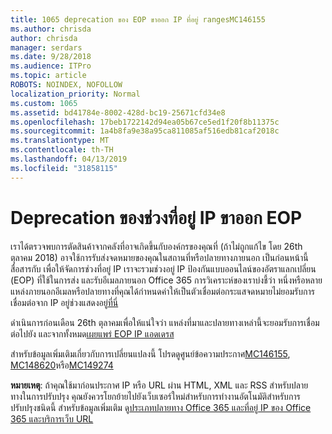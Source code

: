 ```yaml
---
title: 1065 deprecation ของ EOP ขาออก IP ที่อยู่ rangesMC146155
ms.author: chrisda
author: chrisda
manager: serdars
ms.date: 9/28/2018
ms.audience: ITPro
ms.topic: article
ROBOTS: NOINDEX, NOFOLLOW
localization_priority: Normal
ms.custom: 1065
ms.assetid: bd41784e-8002-428d-bc19-25671cfd34e8
ms.openlocfilehash: 17beb1722142d94ea05b67ce5ed1f20f8b11375c
ms.sourcegitcommit: 1a4b8fa9e38a95ca811085af516edb81caf2018c
ms.translationtype: MT
ms.contentlocale: th-TH
ms.lasthandoff: 04/13/2019
ms.locfileid: "31858115"
---
```

# <a name="deprecation-of-eop-outbound-ip-address-ranges"></a>Deprecation ของช่วงที่อยู่ IP ขาออก EOP

เราได้ตรวจพบการตัดสินค้าจากคลังที่อาจเกิดขึ้นกับองค์กรของคุณที่ (ถ้าไม่ถูกแก้ไข โดย 26th ตุลาคม 2018) อาจใช้การรับส่งจดหมายของคุณในสถานที่หรือปลายทางภายนอก เป็นก่อนหน้านี้สื่อสารกับ เพื่อให้จัดการช่วงที่อยู่ IP เราจะรวมช่วงอยู่ IP ป้องกันแบบออนไลน์ของอัตราแลกเปลี่ยน (EOP) ที่ใช้ในการส่ง และรับอีเมลภายนอก Office 365 การวิเคราะห์ของเราบ่งชี้ว่า หนึ่งหรือหลายแหล่งภายนอกอีเมลหรือปลายทางที่คุณได้กำหนดค่าให้เป็นตัวเชื่อมต่อกระแสจดหมายไม่ยอมรับการเชื่อมต่อจาก IP อยู่ช่วงแสดงอยู่[ที่นี่](https://docs.microsoft.com/office365/SecurityCompliance/eop/exchange-online-protection-ip-addresses)

ดำเนินการก่อนเดือน 26th ตุลาคมเพื่อให้แน่ใจว่า แหล่งที่มาและปลายทางเหล่านี้จะยอมรับการเชื่อมต่อไปยัง และจากทั้งหมด[เผยแพร่ EOP IP แอดเดรส](https://docs.microsoft.com/office365/SecurityCompliance/eop/exchange-online-protection-ip-addresses)

สำหรับข้อมูลเพิ่มเติมเกี่ยวกับการเปลี่ยนแปลงนี้ โปรดดูศูนย์ข้อความประกาศ[MC146155](https://portal.office.com/AdminPortal/home?switchtomodern=true#/MessageCenter?id=MC146155), [MC148620](https://portal.office.com/AdminPortal/home?switchtomodern=true#/MessageCenter?id=MC148620)หรือ[MC149274](https://portal.office.com/AdminPortal/home?switchtomodern=true#/MessageCenter?id=MC149274)

**หมายเหตุ**: ถ้าคุณใช้มาก่อนประกาศ IP หรือ URL ผ่าน HTML, XML และ RSS สำหรับปลายทางในการปรับปรุง คุณยังควรโยกย้ายไปยังเว็บเซอร์ใหม่สำหรับการทำงานอัตโนมัติสำหรับการปรับปรุงชนิดนี้ สำหรับข้อมูลเพิ่มเติม ดู[ประเภทปลายทาง Office 365 และที่อยู่ IP ของ Office 365 และบริการเว็บ URL](https://techcommunity.microsoft.com/t5/Office-365-Blog/Announcing-Office-365-endpoint-categories-and-Office-365-IP/ba-p/177638)
